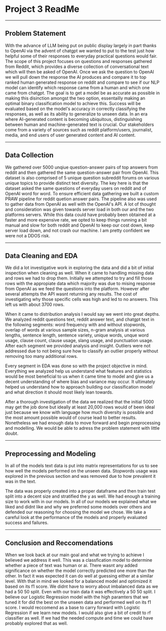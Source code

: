 # Project 3 ReadMe

---
## Problem Statement

With the advance of LLM being put on public display largely in part thanks to OpenAI via the advent of chatgpt we wanted to put to the test just how helpful some of their responses to everyday practical questions would fair. The scope of this project focuses on questions and responses gathered from Reddit, which provides a diverse collection of conversational text which will then be asked of OpenAI. Once we ask the question to OpenAI we will pull down the response the AI produces and compare it to top ranked human generated response on reddit and compare to see if our NLP model can identify which response came from a human and which one came from chatgpt. The goal is to get a model be as accurate as possible in making this disinction amongst the two option, essentailly making an optimal binary classification model to achieve this. Success will be evaluated based on the model's accuracy in correctly classifying the responses, as well as its ability to generalize to unseen data. In an era where AI-generated content is becoming ubiquitous, distinguishing between human and machine-generated text is crucial. Our stakeholders come from a variety of sources such as reddit platform/users, journalist, media, and end users of user generated content and AI content. 

---
## Data Collection

We gathered over 5000 unqiue question-answer pairs of top answers from reddit and then gathered the same question-answer pair from OpenAI. This dataset is also comprised of 5 unique question subreddit forums on various unique topics to provide distinct text diversity. The key here is that the dataset asked the same questions of everyday users on reddit and of OpenAI word for word. To ensure efficient data gathering we built a custom PRAW pipeline for reddit quetion answer pairs. The pipeline also was used to gather data from OpenAI as well with the OpenAI's API. A lot of thought and consideration was given towards server load in both our and the two platforms servers. While this data could have probably been obtained at a faster and more expensive rate, we opted to keep things running a bit manual and slow for both reddit and OpenAI to keep our cost down, keep server load down, and not crash our machine. I am pretty confident we were not a DDOS risk.

---

## Data Cleaning and EDA

We did a lot investigative work in exploring the data and did a bit of initial inspection when cleaning as well. When it came to handling missing data and rows we had to drop them. Initially we attempted to try and fill those rows with the appropiate data which majority was due to mising response from OpenAI as we feed the questions into the platform. However after several attempts the API wasnt returning any results. The cost of investigating why those specific cells was high and led to no answers. This left us with about 3700 rows. 

When it came to distribution analysis I would say we went into great depths. We analyzed reddit questions text, reddit answer text, and chatgpt text in the following segments: word frequency with and without stopwords, overlap of words at various sample sizes, n-gram analysis at various lengths, sentence length, sentence variety, unique words, unque word usage, clause count, clause usage, slang usage, and punctuation usage. After each segment we provided analysis and insight. Outliers were not addressed due to not being sure how to classify an outlier properly without removing too many additional rows.

Every segment in EDA was done so with the project objective in mind. Everything we analyzed help us understand what features and statistics would be most beneficial to us when it came time to model and give us a decent understanding of where bias and variance may occur. It ultimately helped us understand how to approach building our classification model and what direction it should most likely lean towards.

After a thorough investigation of the data we realized that the initial 5000 may get the job done but ideally at least 20,000 rows would of been ideal just because we know with language how much diversity is possible and the most amount possible would of course lead to better results. Nonetheless we had enough data to move forward and begin preprocessing and modelling. We would be able to adress the problem statement with little doubt. 

---

## Preprocessing and Modeling

In all of the models text data is put into matrix representations for us to see how well the models performed on the unseen data. Stopwords usage was explored in the previous section and was removed due to how prevalent it was in the text. 

The data was properly created into a proper dataframe and then train test split into a decent size and stratified the y as well. We had enough a training size to work with in our models. In all of our models we explained what we liked and didnt like and why we preferred some models over others and defended our reasoning for choosing the model we chose. We take a careful look at the performance of the models and properly evaluated success and failures.

---

## Conclusion and Reccomendations

When we look back at our main goal and what we trying to achieve I believed we address it well. This was a classfication model to determine whether a piece of text was human or ai. There wasnt any added significance on whether the model correctly predicted one more than the other. In fact it was expected it can do well at guessing either at a similar level. With that in mind we looked for a balanced model and optimized it based on its f1 score. We didnt have to worry about imbalanced data as we had a 50 50 split. Even with our train data it was effectively a 50 50 split. I believe our Logistic Regression model with the high paramters that we tuned it for did the best on the unseen data and performed well on its f1 score. I would reccomend as a base to carry forward with Logistic Regression if we learn new models. I would also give a bit of credit to rf classifier as well. If we had the needed compute and time we could have probably explored that as well. 



